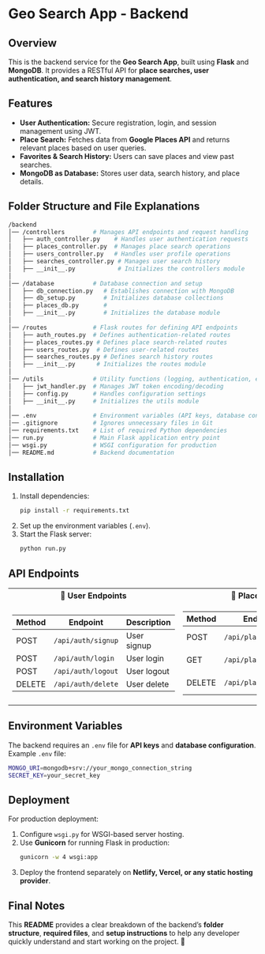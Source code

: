 # Geo Search App - Backend  

## Overview  
This is the backend service for the **Geo Search App**, built using **Flask** and **MongoDB**. It provides a RESTful API for **place searches, user authentication, and search history management**.  

## Features  
- **User Authentication:** Secure registration, login, and session management using JWT.  
- **Place Search:** Fetches data from **Google Places API** and returns relevant places based on user queries.  
- **Favorites & Search History:** Users can save places and view past searches.  
- **MongoDB as Database:** Stores user data, search history, and place details.  

## Folder Structure and File Explanations  
```bash
/backend
│── /controllers        # Manages API endpoints and request handling
│   ├── auth_controller.py    # Handles user authentication requests
│   ├── places_controller.py  # Manages place search operations
│   ├── users_controller.py   # Handles user profile operations
│   ├── searches_controller.py # Manages user search history
│   ├── __init__.py            # Initializes the controllers module
│
│── /database           # Database connection and setup
│   ├── db_connection.py   # Establishes connection with MongoDB
│   ├── db_setup.py        # Initializes database collections
│   ├── places_db.py       # 
│   ├── __init__.py        # Initializes the database module
│
│── /routes             # Flask routes for defining API endpoints
│   ├── auth_routes.py  # Defines authentication-related routes
│   ├── places_routes.py # Defines place search-related routes
│   ├── users_routes.py  # Defines user-related routes
│   ├── searches_routes.py # Defines search history routes
│   ├── __init__.py      # Initializes the routes module
│
│── /utils              # Utility functions (logging, authentication, etc.)
│   ├── jwt_handler.py  # Manages JWT token encoding/decoding
│   ├── config.py       # Handles configuration settings
│   ├── __init__.py     # Initializes the utils module
│
│── .env                # Environment variables (API keys, database connection)
│── .gitignore          # Ignores unnecessary files in Git
│── requirements.txt    # List of required Python dependencies
│── run.py              # Main Flask application entry point
│── wsgi.py             # WSGI configuration for production
│── README.md           # Backend documentation
```

## Installation
1. Install dependencies:
   ```sh
   pip install -r requirements.txt
   ```
2. Set up the environment variables (`.env`).
3. Start the Flask server:
   ```sh
   python run.py
   ```

## API Endpoints

<table>
  <tr>
    <th>👤 User Endpoints</th>
    <th>📍 Places Endpoints</th>
  </tr>
  <tr>
    <td>

| Method | Endpoint              | Description         |
|--------|-----------------------|---------------------|
| POST   | `/api/auth/signup`    | User signup        |
| POST   | `/api/auth/login`     | User login         |
| POST   | `/api/auth/logout`    | User logout        |
| DELETE | `/api/auth/delete`    | User delete        |

  </td>
  <td>

| Method  | Endpoint              | Description           |
|---------|-----------------------|-----------------------|
| POST    | `/api/places/save`    | Save a new place     |
| GET     | `/api/places/get`     | Get user places      |
| DELETE  | `/api/places/delete`  | Delete a saved place |

  </td>
  </tr>
</table>

## Environment Variables
The backend requires an `.env` file for **API keys** and **database configuration**.  
Example `.env` file:
```sh
MONGO_URI=mongodb+srv://your_mongo_connection_string
SECRET_KEY=your_secret_key
```

## Deployment
For production deployment:
1. Configure `wsgi.py` for WSGI-based server hosting.
2. Use **Gunicorn** for running Flask in production:
   ```sh
   gunicorn -w 4 wsgi:app
   ```
3. Deploy the frontend separately on **Netlify, Vercel, or any static hosting provider**.

## Final Notes
This **README** provides a clear breakdown of the backend’s **folder structure**, **required files**, and **setup instructions** to help any developer quickly understand and start working on the project. 🚀
